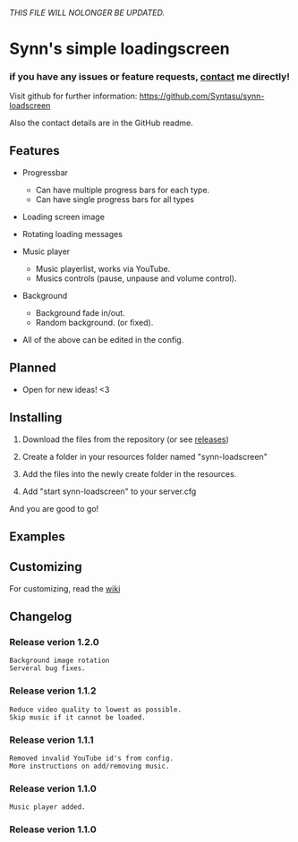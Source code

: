 ###### THIS FILE WILL NOLONGER BE UPDATED. 


# Synn's simple loadingscreen


### if you have any issues or feature requests, [contact](https://github.com/Syntasu/synn-loadscreen#contact) me directly!

Visit github for further information:
https://github.com/Syntasu/synn-loadscreen

Also the contact details are in the GitHub readme.

## Features

- Progressbar  
    - Can have multiple progress bars for each type.
    - Can have single progress bars for all types

- Loading screen image
- Rotating loading messages
- Music player
    - Music playerlist, works via YouTube.
    - Musics controls (pause, unpause and volume control).
- Background
    - Background fade in/out.
	- Random background. (or fixed).
- All of the above can be edited in the config.

## Planned
 - Open for new ideas! <3

## Installing

1) Download the files from the repository (or see [releases](https://github.com/Syntasu/synn-loadscreen/releases))

2) Create a folder in your resources folder named "synn-loadscreen"

3) Add the files into the newly create folder in the resources.

4) Add "start synn-loadscreen" to your server.cfg

And you are good to go!

## Examples


## Customizing

For customizing, read the [wiki](https://github.com/Syntasu/synn-loadscreen/wiki)

## Changelog

### Release verion 1.2.0
    Background image rotation
    Serveral bug fixes.

### Release verion 1.1.2
    Reduce video quality to lowest as possible.
    Skip music if it cannot be loaded.

### Release verion 1.1.1
    Removed invalid YouTube id's from config.
    More instructions on add/removing music.

### Release verion 1.1.0
    Music player added.
    
### Release verion 1.1.0